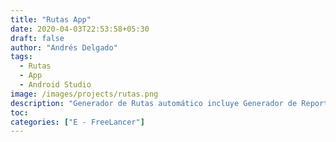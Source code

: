 ```yaml
---
title: "Rutas App"
date: 2020-04-03T22:53:58+05:30
draft: false
author: "Andrés Delgado"
tags:
  - Rutas
  - App
  - Android Studio
image: /images/projects/rutas.png
description: "Generador de Rutas automático incluye Generador de Reportes y envio al correo electrónico, además de check in a sursales"
toc:
categories: ["E - FreeLancer"]
---
```

